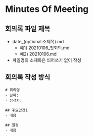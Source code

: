 # Minutes Of Meeting

## 회의록 파일 제목
- date_(optional:소제목).md
  - 예1) 20210106_첫회의.md
  - 예2) 20210106.md
- 파일명의 소제목은 띄어쓰기 없이 작성

## 회의록 작성 방식

```
# 회의명
- 날짜:
- 참석자:

## 주요안건1
- 내용

## 일정
- 내용
```
